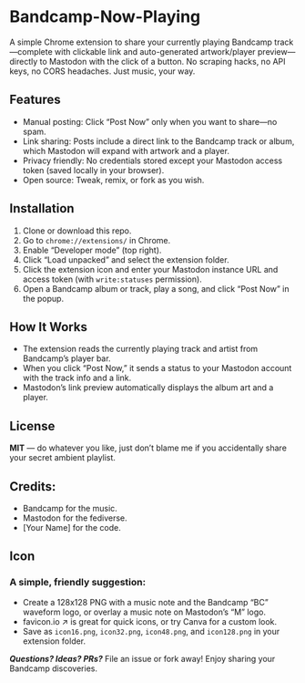 # Bandcamp-Now-Playing
A simple Chrome extension to share your currently playing Bandcamp track—complete with clickable link and auto-generated artwork/player preview—directly to Mastodon with the click of a button. No scraping hacks, no API keys, no CORS headaches. Just music, your way.

## Features
 * Manual posting: Click “Post Now” only when you want to share—no spam.
 * Link sharing: Posts include a direct link to the Bandcamp track or album, which Mastodon will expand with artwork and a player.
 * Privacy friendly: No credentials stored except your Mastodon access token (saved locally in your browser).
 * Open source: Tweak, remix, or fork as you wish.

## Installation
 1. Clone or download this repo.
 2. Go to ‎`chrome://extensions/` in Chrome.
 3. Enable “Developer mode” (top right).
 4. Click “Load unpacked” and select the extension folder.
 5. Click the extension icon and enter your Mastodon instance URL and access token (with ‎`write:statuses` permission).
 6. Open a Bandcamp album or track, play a song, and click “Post Now” in the popup.

## How It Works
 * The extension reads the currently playing track and artist from Bandcamp’s player bar.
 * When you click “Post Now,” it sends a status to your Mastodon account with the track info and a link.
 * Mastodon’s link preview automatically displays the album art and a player.

## License

**MIT** — do whatever you like, just don’t blame me if you accidentally share your secret ambient playlist.

## Credits:

 * Bandcamp for the music.
 * Mastodon for the fediverse.
 * [Your Name] for the code.

## Icon

### A simple, friendly suggestion:

* Create a 128x128 PNG with a music note and the Bandcamp “BC” waveform logo, or overlay a music note on Mastodon’s “M” logo.
* favicon.io ↗ is great for quick icons, or try Canva for a custom look.
* Save as ‎`icon16.png`, ‎`icon32.png`, ‎`icon48.png`, and ‎`icon128.png` in your extension folder.

***Questions? Ideas? PRs?*** File an issue or fork away! Enjoy sharing your Bandcamp discoveries.
